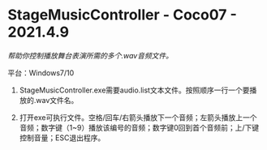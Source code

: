 # StageMusicController - Coco07 - 2021.4.9

*帮助你控制播放舞台表演所需的多个.wav音频文件。*

平台：Windows7/10

1. StageMusicController.exe需要audio.list文本文件。按照顺序一行一个要播放的.wav文件名。

2. 打开exe可执行文件。空格/回车/右箭头播放下一个音频；左箭头播放上一个音频；数字键（1~9）播放该编号的音频；数字键0回到首个音频前；上/下键控制音量；ESC退出程序。
